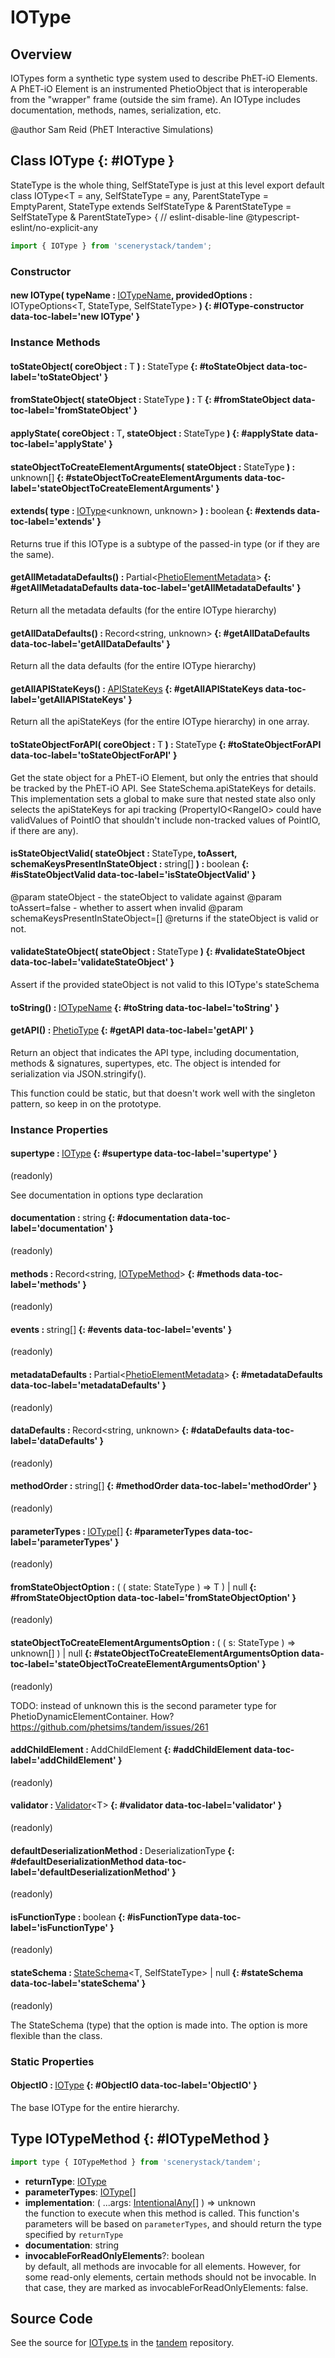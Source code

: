 # IOType

## Overview

IOTypes form a synthetic type system used to describe PhET-iO Elements. A PhET-iO Element is an instrumented PhetioObject
that is interoperable from the "wrapper" frame (outside the sim frame). An IOType includes documentation, methods,
names, serialization, etc.

@author Sam Reid (PhET Interactive Simulations)

## Class IOType {: #IOType }


StateType is the whole thing, SelfStateType is just at this level
export default class IOType&lt;T = any, SelfStateType = any, ParentStateType = EmptyParent, StateType extends SelfStateType &amp; ParentStateType = SelfStateType &amp; ParentStateType&gt; { // eslint-disable-line @typescript-eslint/no-explicit-any

```js
import { IOType } from 'scenerystack/tandem';
```
### Constructor

#### new IOType( typeName : <span style="font-weight: 400;">[IOTypeName](../tandem/phet-io-types.md#IOTypeName)</span>, providedOptions : <span style="font-weight: 400;">IOTypeOptions&lt;T, StateType, SelfStateType&gt;</span> ) {: #IOType-constructor data-toc-label='new IOType' }

### Instance Methods

#### toStateObject( coreObject : <span style="font-weight: 400;">T</span> ) : <span style="font-weight: 400;">StateType</span> {: #toStateObject data-toc-label='toStateObject' }

#### fromStateObject( stateObject : <span style="font-weight: 400;">StateType</span> ) : <span style="font-weight: 400;">T</span> {: #fromStateObject data-toc-label='fromStateObject' }

#### applyState( coreObject : <span style="font-weight: 400;">T</span>, stateObject : <span style="font-weight: 400;">StateType</span> ) {: #applyState data-toc-label='applyState' }

#### stateObjectToCreateElementArguments( stateObject : <span style="font-weight: 400;">StateType</span> ) : <span style="font-weight: 400;"><span style="color: hsla(calc(var(--md-hue) + 180deg),80%,40%,1);">unknown</span>[]</span> {: #stateObjectToCreateElementArguments data-toc-label='stateObjectToCreateElementArguments' }

#### extends( type : <span style="font-weight: 400;">[IOType](../tandem/IOType.md)&lt;<span style="color: hsla(calc(var(--md-hue) + 180deg),80%,40%,1);">unknown</span>, <span style="color: hsla(calc(var(--md-hue) + 180deg),80%,40%,1);">unknown</span>&gt;</span> ) : <span style="font-weight: 400;"><span style="color: hsla(calc(var(--md-hue) + 180deg),80%,40%,1);">boolean</span></span> {: #extends data-toc-label='extends' }

Returns true if this IOType is a subtype of the passed-in type (or if they are the same).

#### getAllMetadataDefaults() : <span style="font-weight: 400;">Partial&lt;[PhetioElementMetadata](../tandem/phet-io-types.md#PhetioElementMetadata)&gt;</span> {: #getAllMetadataDefaults data-toc-label='getAllMetadataDefaults' }

Return all the metadata defaults (for the entire IOType hierarchy)

#### getAllDataDefaults() : <span style="font-weight: 400;">Record&lt;<span style="color: hsla(calc(var(--md-hue) + 180deg),80%,40%,1);">string</span>, <span style="color: hsla(calc(var(--md-hue) + 180deg),80%,40%,1);">unknown</span>&gt;</span> {: #getAllDataDefaults data-toc-label='getAllDataDefaults' }

Return all the data defaults (for the entire IOType hierarchy)

#### getAllAPIStateKeys() : <span style="font-weight: 400;">[APIStateKeys](../tandem/StateSchema.md#APIStateKeys)</span> {: #getAllAPIStateKeys data-toc-label='getAllAPIStateKeys' }

Return all the apiStateKeys (for the entire IOType hierarchy) in one array.

#### toStateObjectForAPI( coreObject : <span style="font-weight: 400;">T</span> ) : <span style="font-weight: 400;">StateType</span> {: #toStateObjectForAPI data-toc-label='toStateObjectForAPI' }

Get the state object for a PhET-iO Element, but only the entries that should be tracked by the PhET-iO API. See
StateSchema.apiStateKeys for details. This implementation sets a global to make sure that nested state also only
selects the apiStateKeys for api tracking (PropertyIO&lt;RangeIO&gt; could have validValues of PointIO that shouldn't
include non-tracked values of PointIO, if there are any).

#### isStateObjectValid( stateObject : <span style="font-weight: 400;">StateType</span>, toAssert, schemaKeysPresentInStateObject : <span style="font-weight: 400;"><span style="color: hsla(calc(var(--md-hue) + 180deg),80%,40%,1);">string</span>[]</span> ) : <span style="font-weight: 400;"><span style="color: hsla(calc(var(--md-hue) + 180deg),80%,40%,1);">boolean</span></span> {: #isStateObjectValid data-toc-label='isStateObjectValid' }

@param stateObject - the stateObject to validate against
@param toAssert=false - whether to assert when invalid
@param schemaKeysPresentInStateObject=[]
@returns if the stateObject is valid or not.

#### validateStateObject( stateObject : <span style="font-weight: 400;">StateType</span> ) {: #validateStateObject data-toc-label='validateStateObject' }

Assert if the provided stateObject is not valid to this IOType's stateSchema

#### toString() : <span style="font-weight: 400;">[IOTypeName](../tandem/phet-io-types.md#IOTypeName)</span> {: #toString data-toc-label='toString' }

#### getAPI() : <span style="font-weight: 400;">[PhetioType](../tandem/phet-io-types.md#PhetioType)</span> {: #getAPI data-toc-label='getAPI' }

Return an object that indicates the API type, including documentation, methods &amp; signatures, supertypes, etc.
The object is intended for serialization via JSON.stringify().

This function could be static, but that doesn't work well with the singleton pattern, so keep in on the prototype.

### Instance Properties

#### supertype : <span style="font-weight: 400;">[IOType](../tandem/IOType.md)</span> {: #supertype data-toc-label='supertype' }

(readonly)

See documentation in options type declaration

#### documentation : <span style="font-weight: 400;"><span style="color: hsla(calc(var(--md-hue) + 180deg),80%,40%,1);">string</span></span> {: #documentation data-toc-label='documentation' }

(readonly)

#### methods : <span style="font-weight: 400;">Record&lt;<span style="color: hsla(calc(var(--md-hue) + 180deg),80%,40%,1);">string</span>, [IOTypeMethod](../tandem/IOType.md#IOTypeMethod)&gt;</span> {: #methods data-toc-label='methods' }

(readonly)

#### events : <span style="font-weight: 400;"><span style="color: hsla(calc(var(--md-hue) + 180deg),80%,40%,1);">string</span>[]</span> {: #events data-toc-label='events' }

(readonly)

#### metadataDefaults : <span style="font-weight: 400;">Partial&lt;[PhetioElementMetadata](../tandem/phet-io-types.md#PhetioElementMetadata)&gt;</span> {: #metadataDefaults data-toc-label='metadataDefaults' }

(readonly)

#### dataDefaults : <span style="font-weight: 400;">Record&lt;<span style="color: hsla(calc(var(--md-hue) + 180deg),80%,40%,1);">string</span>, <span style="color: hsla(calc(var(--md-hue) + 180deg),80%,40%,1);">unknown</span>&gt;</span> {: #dataDefaults data-toc-label='dataDefaults' }

(readonly)

#### methodOrder : <span style="font-weight: 400;"><span style="color: hsla(calc(var(--md-hue) + 180deg),80%,40%,1);">string</span>[]</span> {: #methodOrder data-toc-label='methodOrder' }

(readonly)

#### parameterTypes : <span style="font-weight: 400;">[IOType](../tandem/IOType.md)[]</span> {: #parameterTypes data-toc-label='parameterTypes' }

(readonly)

#### fromStateObjectOption : <span style="font-weight: 400;">( ( state: StateType ) =&gt; T ) | <span style="color: hsla(calc(var(--md-hue) + 180deg),80%,40%,1);">null</span></span> {: #fromStateObjectOption data-toc-label='fromStateObjectOption' }

(readonly)

#### stateObjectToCreateElementArgumentsOption : <span style="font-weight: 400;">( ( s: StateType ) =&gt; <span style="color: hsla(calc(var(--md-hue) + 180deg),80%,40%,1);">unknown</span>[] ) | <span style="color: hsla(calc(var(--md-hue) + 180deg),80%,40%,1);">null</span></span> {: #stateObjectToCreateElementArgumentsOption data-toc-label='stateObjectToCreateElementArgumentsOption' }

(readonly)

TODO: instead of unknown this is the second parameter type for PhetioDynamicElementContainer. How? https://github.com/phetsims/tandem/issues/261

#### addChildElement : <span style="font-weight: 400;">AddChildElement</span> {: #addChildElement data-toc-label='addChildElement' }

(readonly)

#### validator : <span style="font-weight: 400;">[Validator](../axon/Validation.md#Validator)&lt;T&gt;</span> {: #validator data-toc-label='validator' }

(readonly)

#### defaultDeserializationMethod : <span style="font-weight: 400;">DeserializationType</span> {: #defaultDeserializationMethod data-toc-label='defaultDeserializationMethod' }

(readonly)

#### isFunctionType : <span style="font-weight: 400;"><span style="color: hsla(calc(var(--md-hue) + 180deg),80%,40%,1);">boolean</span></span> {: #isFunctionType data-toc-label='isFunctionType' }

(readonly)

#### stateSchema : <span style="font-weight: 400;">[StateSchema](../tandem/StateSchema.md)&lt;T, SelfStateType&gt; | <span style="color: hsla(calc(var(--md-hue) + 180deg),80%,40%,1);">null</span></span> {: #stateSchema data-toc-label='stateSchema' }

(readonly)

The StateSchema (type) that the option is made into. The option is more flexible than the class.

### Static Properties

#### ObjectIO : <span style="font-weight: 400;">[IOType](../tandem/IOType.md)</span> {: #ObjectIO data-toc-label='ObjectIO' }

The base IOType for the entire hierarchy.



## Type IOTypeMethod {: #IOTypeMethod }


```js
import type { IOTypeMethod } from 'scenerystack/tandem';
```


- **returnType**: [IOType](../tandem/IOType.md)
- **parameterTypes**: [IOType](../tandem/IOType.md)[]
- **implementation**: ( ...args: [IntentionalAny](../phet-core/IntentionalAny.md)[] ) =&gt; <span style="color: hsla(calc(var(--md-hue) + 180deg),80%,40%,1);">unknown</span>
<br>  the function to execute when this method is called. This function's parameters will be based on `parameterTypes`,
  and should return the type specified by `returnType`
- **documentation**: <span style="color: hsla(calc(var(--md-hue) + 180deg),80%,40%,1);">string</span>
- **invocableForReadOnlyElements**?: <span style="color: hsla(calc(var(--md-hue) + 180deg),80%,40%,1);">boolean</span>
<br>  by default, all methods are invocable for all elements. However, for some read-only elements, certain methods
  should not be invocable. In that case, they are marked as invocableForReadOnlyElements: false.




## Source Code

See the source for [IOType.ts](https://github.com/phetsims/tandem/blob/main/js/types/IOType.ts) in the [tandem](https://github.com/phetsims/tandem) repository.
